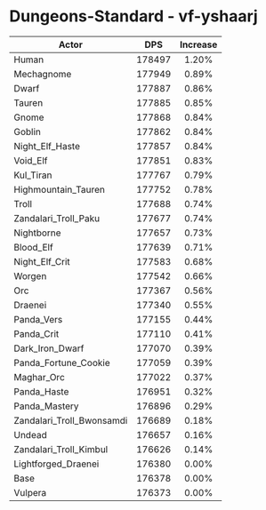 # Dungeons-Standard - vf-yshaarj
| Actor | DPS | Increase |
|---|:---:|:---:|
|Human|178497|1.20%|
|Mechagnome|177949|0.89%|
|Dwarf|177887|0.86%|
|Tauren|177885|0.85%|
|Gnome|177868|0.84%|
|Goblin|177862|0.84%|
|Night_Elf_Haste|177857|0.84%|
|Void_Elf|177851|0.83%|
|Kul_Tiran|177767|0.79%|
|Highmountain_Tauren|177752|0.78%|
|Troll|177688|0.74%|
|Zandalari_Troll_Paku|177677|0.74%|
|Nightborne|177657|0.73%|
|Blood_Elf|177639|0.71%|
|Night_Elf_Crit|177583|0.68%|
|Worgen|177542|0.66%|
|Orc|177367|0.56%|
|Draenei|177340|0.55%|
|Panda_Vers|177155|0.44%|
|Panda_Crit|177110|0.41%|
|Dark_Iron_Dwarf|177070|0.39%|
|Panda_Fortune_Cookie|177059|0.39%|
|Maghar_Orc|177022|0.37%|
|Panda_Haste|176951|0.32%|
|Panda_Mastery|176896|0.29%|
|Zandalari_Troll_Bwonsamdi|176689|0.18%|
|Undead|176657|0.16%|
|Zandalari_Troll_Kimbul|176626|0.14%|
|Lightforged_Draenei|176380|0.00%|
|Base|176378|0.00%|
|Vulpera|176373|0.00%|
